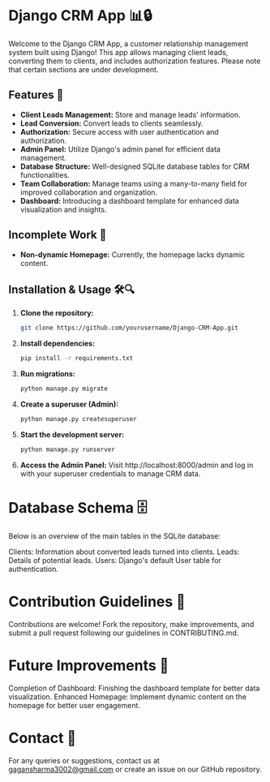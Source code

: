 # Django CRM App 📊🔒

Welcome to the Django CRM App, a customer relationship management system built using Django! This app allows managing client leads, converting them to clients, and includes authorization features. Please note that certain sections are under development.

## Features 🚀

- **Client Leads Management:** Store and manage leads' information.
- **Lead Conversion:** Convert leads to clients seamlessly.
- **Authorization:** Secure access with user authentication and authorization.
- **Admin Panel:** Utilize Django's admin panel for efficient data management.
- **Database Structure:** Well-designed SQLite database tables for CRM functionalities.
- **Team Collaboration:** Manage teams using a many-to-many field for improved collaboration and organization.
- **Dashboard:** Introducing a dashboard template for enhanced data visualization and insights.

## Incomplete Work 🚧
- **Non-dynamic Homepage:** Currently, the homepage lacks dynamic content.

## Installation & Usage 🛠️🔍

1. **Clone the repository:**
   ```bash
   git clone https://github.com/yourusername/Django-CRM-App.git
2. **Install dependencies:**

    ```bash
    pip install -r requirements.txt
3. **Run migrations:**

    ```bash
    python manage.py migrate
4. **Create a superuser (Admin):**

    ```bash
    python manage.py createsuperuser
5. **Start the development server:**

    ```bash
    python manage.py runserver
6. **Access the Admin Panel:**
    Visit http://localhost:8000/admin and log in with your superuser credentials to manage CRM data.

# Database Schema 🗄️
Below is an overview of the main tables in the SQLite database:

Clients: Information about converted leads turned into clients.
Leads: Details of potential leads.
Users: Django's default User table for authentication.
# Contribution Guidelines 🤝
Contributions are welcome! Fork the repository, make improvements, and submit a pull request following our guidelines in CONTRIBUTING.md.

# Future Improvements 🌟
Completion of Dashboard: Finishing the dashboard template for better data visualization.
Enhanced Homepage: Implement dynamic content on the homepage for better user engagement.
# Contact 📧
For any queries or suggestions, contact us at gagansharma3002@gmail.com or create an issue on our GitHub repository.